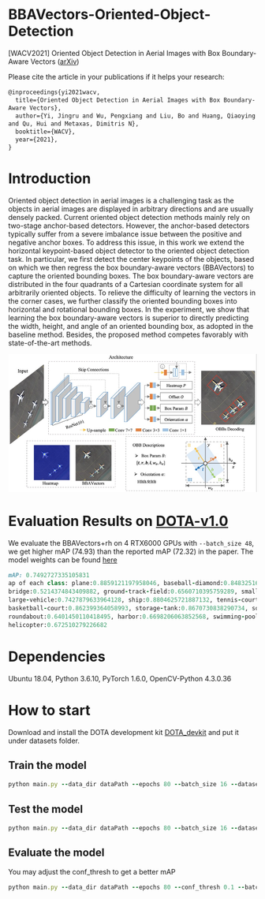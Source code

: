 # BBAVectors-Oriented-Object-Detection
[WACV2021] Oriented Object Detection in Aerial Images with Box Boundary-Aware Vectors ([arXiv](https://arxiv.org/pdf/2008.07043.pdf))

Please cite the article in your publications if it helps your research:

	@inproceedings{yi2021wacv,
	  title={Oriented Object Detection in Aerial Images with Box Boundary-Aware Vectors},
	  author={Yi, Jingru and Wu, Pengxiang and Liu, Bo and Huang, Qiaoying and Qu, Hui and Metaxas, Dimitris N},
	  booktitle={WACV},
	  year={2021},
	}


# Introduction

Oriented object detection in aerial images is a challenging task as the objects in aerial images are displayed in arbitrary directions and are usually densely packed. Current oriented object detection methods mainly rely on two-stage anchor-based detectors. However, the anchor-based detectors typically suffer from a severe imbalance issue between the positive and negative anchor boxes. To address this issue, in this work we extend the horizontal keypoint-based object detector to the oriented object detection task. In particular, we first detect the center keypoints of the objects, based on which we then regress the box boundary-aware vectors (BBAVectors) to capture the oriented bounding boxes. The box boundary-aware vectors are distributed in the four quadrants of a Cartesian coordinate system for all arbitrarily oriented objects. To relieve the difficulty of learning the vectors in the corner cases, we further classify the oriented bounding boxes into horizontal and rotational bounding boxes. In the experiment, we show that learning the box boundary-aware vectors is superior to directly predicting the width, height, and angle of an oriented bounding box, as adopted in the baseline method. Besides, the proposed method competes favorably with state-of-the-art methods.

<p align="center">
	<img src="imgs/img1.png", width="800">
</p>

# Evaluation Results on [DOTA-v1.0](https://captain-whu.github.io/DOTA/evaluation.html)

We evaluate the BBAVectors+rh on 4 RTX6000 GPUs with ```--batch_size 48```, we get higher mAP (74.93) than the reported mAP (72.32) in the paper. The model weights can be found [here](https://drive.google.com/drive/folders/1a5LirNJ9-jc21JV11WBGqDYKpur95sno?usp=sharing)


```ruby
mAP: 0.7492727335105831
ap of each class: plane:0.8859121197958046, baseball-diamond:0.8483251642688572,
bridge:0.5214374843409882, ground-track-field:0.6560710395759289, small-vehicle:0.7773671634218439,
large-vehicle:0.7427879633964128, ship:0.8804625721887132, tennis-court:0.908816372618596,
basketball-court:0.862399364058993, storage-tank:0.8670730838290734, soccer-ball-field:0.5987801663737911,
roundabout:0.6401450110418495, harbor:0.6698206063852568, swimming-pool:0.7071826121359568,
helicopter:0.672510279226682
```


# Dependencies
Ubuntu 18.04, Python 3.6.10, PyTorch 1.6.0, OpenCV-Python 4.3.0.36 

# How to start

Download and install the DOTA development kit [DOTA_devkit](https://github.com/CAPTAIN-WHU/DOTA_devkit) and put it under datasets folder.

## Train the model
```ruby
python main.py --data_dir dataPath --epochs 80 --batch_size 16 --dataset dota --phase train
```

## Test the model
```ruby
python main.py --data_dir dataPath --epochs 80 --batch_size 16 --dataset dota --phase test
```


## Evaluate the model
You may adjust the conf_thresh to get a better mAP
```ruby
python main.py --data_dir dataPath --epochs 80 --conf_thresh 0.1 --batch_size 16 --dataset dota --phase eval
```
